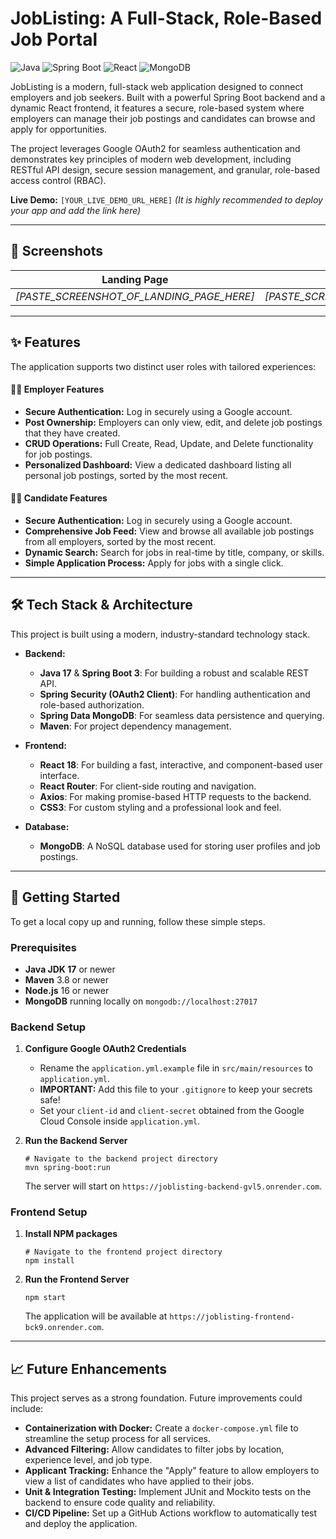 # JobListing: A Full-Stack, Role-Based Job Portal

![Java](https://img.shields.io/badge/Java-17+-ED8B00?style=for-the-badge&logo=openjdk&logoColor=white)
![Spring Boot](https://img.shields.io/badge/Spring_Boot-3.x-6DB33F?style=for-the-badge&logo=spring&logoColor=white)
![React](https://img.shields.io/badge/React-18-61DAFB?style=for-the-badge&logo=react&logoColor=black)
![MongoDB](https://img.shields.io/badge/MongoDB-47A248?style=for-the-badge&logo=mongodb&logoColor=white)

JobListing is a modern, full-stack web application designed to connect employers and job seekers. Built with a powerful Spring Boot backend and a dynamic React frontend, it features a secure, role-based system where employers can manage their job postings and candidates can browse and apply for opportunities.

The project leverages Google OAuth2 for seamless authentication and demonstrates key principles of modern web development, including RESTful API design, secure session management, and granular, role-based access control (RBAC).

**Live Demo:** `[YOUR_LIVE_DEMO_URL_HERE]` *(It is highly recommended to deploy your app and add the link here)*

---
## 📸 Screenshots

| Landing Page | Candidate Job Feed | Employer Dashboard |
| :---: | :---: | :---: |
| *[PASTE_SCREENSHOT_OF_LANDING_PAGE_HERE]* | *[PASTE_SCREENSHOT_OF_CANDIDATE_FEED_HERE]* | *[PASTE_SCREENSHOT_OF_EMPLOYER_DASHBOARD_HERE]* |

---
## ✨ Features

The application supports two distinct user roles with tailored experiences:

#### **👨‍💼 Employer Features**
* **Secure Authentication:** Log in securely using a Google account.
* **Post Ownership:** Employers can only view, edit, and delete job postings that they have created.
* **CRUD Operations:** Full Create, Read, Update, and Delete functionality for job postings.
* **Personalized Dashboard:** View a dedicated dashboard listing all personal job postings, sorted by the most recent.

#### **👩‍💻 Candidate Features**
* **Secure Authentication:** Log in securely using a Google account.
* **Comprehensive Job Feed:** View and browse all available job postings from all employers, sorted by the most recent.
* **Dynamic Search:** Search for jobs in real-time by title, company, or skills.
* **Simple Application Process:** Apply for jobs with a single click.

---
## 🛠️ Tech Stack & Architecture

This project is built using a modern, industry-standard technology stack.

* **Backend:**
    * **Java 17** & **Spring Boot 3**: For building a robust and scalable REST API.
    * **Spring Security (OAuth2 Client)**: For handling authentication and role-based authorization.
    * **Spring Data MongoDB**: For seamless data persistence and querying.
    * **Maven**: For project dependency management.

* **Frontend:**
    * **React 18**: For building a fast, interactive, and component-based user interface.
    * **React Router**: For client-side routing and navigation.
    * **Axios**: For making promise-based HTTP requests to the backend.
    * **CSS3**: For custom styling and a professional look and feel.

* **Database:**
    * **MongoDB**: A NoSQL database used for storing user profiles and job postings.

---
## 🚀 Getting Started

To get a local copy up and running, follow these simple steps.

### Prerequisites

* **Java JDK 17** or newer
* **Maven** 3.8 or newer
* **Node.js** 16 or newer
* **MongoDB** running locally on `mongodb://localhost:27017`

### Backend Setup

1.  **Configure Google OAuth2 Credentials**
    * Rename the `application.yml.example` file in `src/main/resources` to `application.yml`.
    * **IMPORTANT:** Add this file to your `.gitignore` to keep your secrets safe!
    * Set your `client-id` and `client-secret` obtained from the Google Cloud Console inside `application.yml`.

2.  **Run the Backend Server**
    ```shell
    # Navigate to the backend project directory
    mvn spring-boot:run
    ```
    The server will start on `https://joblisting-backend-gvl5.onrender.com`.

### Frontend Setup

1.  **Install NPM packages**
    ```shell
    # Navigate to the frontend project directory
    npm install
    ```
2.  **Run the Frontend Server**
    ```shell
    npm start
    ```
    The application will be available at `https://joblisting-frontend-bck9.onrender.com`.

---
## 📈 Future Enhancements

This project serves as a strong foundation. Future improvements could include:
* **Containerization with Docker:** Create a `docker-compose.yml` file to streamline the setup process for all services.
* **Advanced Filtering:** Allow candidates to filter jobs by location, experience level, and job type.
* **Applicant Tracking:** Enhance the "Apply" feature to allow employers to view a list of candidates who have applied to their jobs.
* **Unit & Integration Testing:** Implement JUnit and Mockito tests on the backend to ensure code quality and reliability.
* **CI/CD Pipeline:** Set up a GitHub Actions workflow to automatically test and deploy the application.

